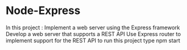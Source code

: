 # Node-Express

In this project :
    Implement a web server using the Express framework
    Develop a web server that supports a REST API
    Use Express router to implement support for the REST API
to run this project type npm start

